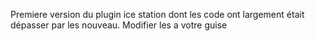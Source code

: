 Premiere version du plugin ice station dont les code ont largement était dépasser par les nouveau.
Modifier les a votre guise

